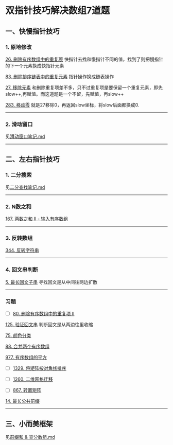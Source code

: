 # 双指针技巧解决数组7道题

## 一、快慢指针技巧

### 1. 原地修改
[26. 删除有序数组中的重复项](https://leetcode.cn/problems/remove-duplicates-from-sorted-array/description/) 快指针去找和慢指针不同的值，找到了则把慢指针的下一个元素换成快指针元素

[83. 删除排序链表中的重复元素](https://leetcode.cn/problems/remove-duplicates-from-sorted-list/description/) 指针操作换成链表操作

[27. 移除元素](https://leetcode.cn/problems/remove-element/description/) 和删除重复项差不多，只不过重复项是要保留一个重复元素，即先slow++,再赋值。而这道题是一个不留，先赋值，再slow++

[283. 移动零](https://leetcode.cn/problems/move-zeroes/description/) 就是27移除0，再返回slow坐标，将slow后面都换成0.

---
### 2. 滑动窗口
见[滑动窗口笔记.md](1.滑动窗口.md)

---

## 二、左右指针技巧

### 1. 二分搜索
见[二分查找笔记.md](2.二分搜索.md)

--- 
### 2. N数之和

[167. 两数之和 II - 输入有序数组](https://leetcode.cn/problems/two-sum-ii-input-array-is-sorted/description/)

---

### 3. 反转数组

[344. 反转字符串](https://leetcode.cn/problems/reverse-string/description/)

---

### 4. 回文串判断

[5. 最长回文子串](https://leetcode.cn/problems/longest-palindromic-substring/description/) 寻找回文是从中间往两边扩散

---
### 习题

- [ ] [80. 删除有序数组中的重复项 II](https://leetcode.cn/problems/remove-duplicates-from-sorted-array-ii/description/)

[125. 验证回文串](https://leetcode.cn/problems/valid-palindrome/description/) 判断回文是从两边往里收缩

[75. 颜色分类](https://leetcode.cn/problems/sort-colors/description/)

[88. 合并两个有序数组](https://leetcode.cn/problems/merge-sorted-array/description/)

[977. 有序数组的平方](https://leetcode.cn/problems/squares-of-a-sorted-array/description/)

- [ ] [1329. 将矩阵按对角线排序](https://leetcode.cn/problems/sort-the-matrix-diagonally/description/)

- [ ] [1260. 二维网格迁移](https://leetcode.cn/problems/shift-2d-grid/description/)

- [ ] [867. 转置矩阵](https://leetcode.cn/problems/transpose-matrix/description/)

[14. 最长公共前缀](https://leetcode.cn/problems/longest-common-prefix/description/)

---
## 三、小而美框架
见[前缀和 & 查分数组.md](3.前缀和与差分数组.md)
